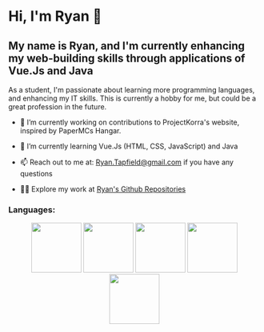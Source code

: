 # Hi, I'm Ryan 👋

## My name is Ryan, and I'm currently enhancing my web-building skills through applications of Vue.Js and Java

As a student, I'm passionate about learning more programming languages, and enhancing my IT skills. This is currently a hobby for me, but could be a great profession in the future.

- 🔭 I’m currently working on contributions to ProjectKorra's website, inspired by PaperMCs Hangar.

- 🌱 I’m currently learning Vue.Js (HTML, CSS, JavaScript) and Java

- 📫 Reach out to me at: Ryan.Tapfield@gmail.com if you have any questions

- 🧑‍💻 Explore my work at [Ryan's Github Repositories](https://github.com/RyanDusty?tab=repositories)

### Languages:

<p align="center">
  <img src="https://cdn.iconscout.com/icon/free/png-256/free-html-5-logo-icon-download-in-svg-png-gif-file-formats--programming-langugae-language-pack-logos-icons-1175208.png" width="100" height="100"> <!--HTML-->
  <img src="https://github.com/user-attachments/assets/4ac5640e-786c-4d2a-ab5e-a19ffa99f92b" width="100" height="100"> <!--CSS-->
  <img src="https://github.com/user-attachments/assets/77f8a660-f3e8-480d-94c8-f0bcec3c3fc3" width="100" height="100"> <!--JS-->
  <img src="https://static.wixstatic.com/media/4bef97_ac424a5cf4af4bb5ab59cda7a0a713bc~mv2.png/v1/fill/w_256,h_256,al_c,q_85,usm_0.66_1.00_0.01,enc_avif,quality_auto/java_logo.png" width="100" height="100"> <!--JAVA-->
  <img src="https://github.com/user-attachments/assets/6c614ac0-6600-486e-b82d-f6ab529dcfc6" width="100" height="100"> <!--VUE-->
</p>



<!--
**RyanDusty/RyanDusty** is a ✨ _special_ ✨ repository because its `README.md` (this file) appears on your GitHub profile.

Here are some ideas to get you started:

- 🔭 I’m currently working on ...
- 🌱 I’m currently learning ...
- 👯 I’m looking to collaborate on ...
- 🤔 I’m looking for help with ...
- 💬 Ask me about ...
- 📫 How to reach me: ...
- 😄 Pronouns: ...
- ⚡ Fun fact: ...
-->
